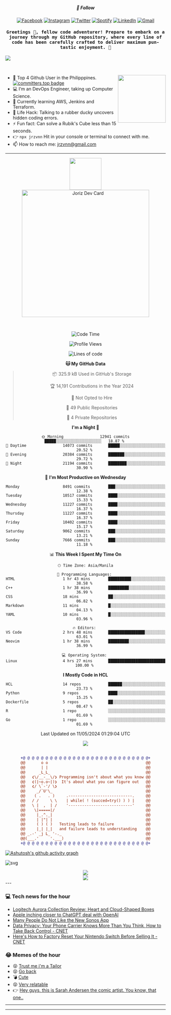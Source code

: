<h5 align="center">💬 Follow</h5>
<div align="center">

[![Facebook](https://img.shields.io/badge/Facebook-%231877F2.svg?style=for-the-badge&logo=Facebook&logoColor=white)](https://www.facebook.com/Horisyo/)
[![Instagram](https://img.shields.io/badge/Instagram-%23E4405F.svg?style=for-the-badge&logo=Instagram&logoColor=white)](https://www.instagram.com/jrzvnn_/)
[![Twitter](https://img.shields.io/badge/Twitter-%231DA1F2.svg?style=for-the-badge&logo=Twitter&logoColor=white)](https://twitter.com/jrz_studies)
[![Spotify](https://img.shields.io/badge/Spotify-%231ED760.svg?style=for-the-badge&logo=Spotify&logoColor=white)](https://open.spotify.com/user/217td4qrc6mzqjodfalmzjpdi?si=b93099b9078c4ccb)
[![LinkedIn](https://img.shields.io/badge/LinkedIn-%230077B5.svg?style=for-the-badge&logo=LinkedIn&logoColor=white)](https://www.linkedin.com/in/jrz-vnn/)
[![Gmail](https://img.shields.io/badge/Gmail-D14836?style=for-the-badge&logo=gmail&logoColor=white)](mailto:jrzvnn@gmail.com)

</div>
<h4 align="center"><samp>Greetings 👋, fellow code adventurer! Prepare to embark on a journey through my GitHub repository, where every line of code has been carefully crafted to deliver maximum pun-tastic enjoyment. 🚀 </samp></h4>

<!--horizontal divider(gradiant)-->
<img src="https://user-images.githubusercontent.com/73097560/115834477-dbab4500-a447-11eb-908a-139a6edaec5c.gif">

&nbsp; 

<img align='right' src='https://github.com/Rishit-dagli/Rishit-dagli/blob/master/images/octocat-anime.gif' width='150"'>

- 🚀 Top 4 Github User in the Philipppines. [![committers.top badge](https://user-badge.committers.top/philippines/jrzvnn.svg)](https://user-badge.committers.top/philippines/USERNAME)
- 💻 I’m an DevOps Engineer, taking up Computer Science.
- 🤖 Currently learning AWS, Jenkins and Terraform.
- 🎯 Life Hack: Talking to a rubber ducky uncovers hidden coding errors.
- ⚡ Fun fact: Can solve a Rubik's Cube less than 15 seconds.
- 👉 `npx jrzvnn` Hit in your console or terminal to connect with me.
- 📫 How to reach me: jrzvnn@gmail.com

---

<!--🖼️OCTOCAT-->
<p align="center">

<img src="https://media.giphy.com/media/IP7sarl7C5lSFCw9rG/giphy.gif"  width="100px" height="100px">
<br />
<a href="https://app.daily.dev/jorizvillanueva"><img src="https://github.com/jrzvnn/jrzvnn/blob/main/devcard.svg" width="400" alt="Joriz Dev Card"/></a>
</p>

<br />
<div align="center">

<!--START_SECTION:waka-->
![Code Time](http://img.shields.io/badge/Code%20Time-257%20hrs%201%20min-blue)

![Profile Views](http://img.shields.io/badge/Profile%20Views-101-blue)

![Lines of code](https://img.shields.io/badge/From%20Hello%20World%20I%27ve%20Written-1.6%20million%20lines%20of%20code-blue)

**🐱 My GitHub Data** 

> 📦 325.9 kB Used in GitHub's Storage 
 > 
> 🏆 14,191 Contributions in the Year 2024
 > 
> 🚫 Not Opted to Hire
 > 
> 📜 49 Public Repositories 
 > 
> 🔑 4 Private Repositories 
 > 
**I'm a Night 🦉** 

```text
🌞 Morning                12941 commits       █████░░░░░░░░░░░░░░░░░░░░   18.87 % 
🌆 Daytime                14073 commits       █████░░░░░░░░░░░░░░░░░░░░   20.52 % 
🌃 Evening                20384 commits       ███████░░░░░░░░░░░░░░░░░░   29.72 % 
🌙 Night                  21194 commits       ████████░░░░░░░░░░░░░░░░░   30.90 % 
```
📅 **I'm Most Productive on Wednesday** 

```text
Monday                   8491 commits        ███░░░░░░░░░░░░░░░░░░░░░░   12.38 % 
Tuesday                  10517 commits       ████░░░░░░░░░░░░░░░░░░░░░   15.33 % 
Wednesday                11227 commits       ████░░░░░░░░░░░░░░░░░░░░░   16.37 % 
Thursday                 11227 commits       ████░░░░░░░░░░░░░░░░░░░░░   16.37 % 
Friday                   10402 commits       ████░░░░░░░░░░░░░░░░░░░░░   15.17 % 
Saturday                 9062 commits        ███░░░░░░░░░░░░░░░░░░░░░░   13.21 % 
Sunday                   7666 commits        ███░░░░░░░░░░░░░░░░░░░░░░   11.18 % 
```


📊 **This Week I Spent My Time On** 

```text
🕑︎ Time Zone: Asia/Manila

💬 Programming Languages: 
HTML                     1 hr 43 mins        ██████████░░░░░░░░░░░░░░░   38.58 % 
C++                      1 hr 38 mins        █████████░░░░░░░░░░░░░░░░   36.99 % 
CSS                      18 mins             ██░░░░░░░░░░░░░░░░░░░░░░░   06.82 % 
Markdown                 11 mins             █░░░░░░░░░░░░░░░░░░░░░░░░   04.13 % 
YAML                     10 mins             █░░░░░░░░░░░░░░░░░░░░░░░░   03.96 % 

🔥 Editors: 
VS Code                  2 hrs 48 mins       ████████████████░░░░░░░░░   63.01 % 
Neovim                   1 hr 38 mins        █████████░░░░░░░░░░░░░░░░   36.99 % 

💻 Operating System: 
Linux                    4 hrs 27 mins       █████████████████████████   100.00 % 
```

**I Mostly Code in HCL** 

```text
HCL                      14 repos            ██████░░░░░░░░░░░░░░░░░░░   23.73 % 
Python                   9 repos             ████░░░░░░░░░░░░░░░░░░░░░   15.25 % 
Dockerfile               5 repos             ██░░░░░░░░░░░░░░░░░░░░░░░   08.47 % 
R                        1 repo              ░░░░░░░░░░░░░░░░░░░░░░░░░   01.69 % 
Go                       1 repo              ░░░░░░░░░░░░░░░░░░░░░░░░░   01.69 % 
```




 Last Updated on 11/05/2024 01:29:04 UTC
<!--END_SECTION:waka-->

<img src="https://wakatime.com/share/@jrzvnn/70a4618c-7cd9-4016-b7b9-eabe75c837ee.svg">

<br />
<br />

```diff
+@ @ @ @ @ @ @ @ @ @ @ @ @ @ @ @ @ @ @ @ @ @ @ @ @ @ @ @+
@@       o o                                           @@
@@       | |                                           @@
@@      _L_L_                                          @@
@@   ❮\/__-__\/❯ Programming isn't about what you know @@
@@   ❮(|~o.o~|)❯  It's about what you can figure out   @@
@@   ❮/ \`-'/ \❯                                       @@
@@     _/`U'\_                                         @@
@@    ( .   . )     .----------------------------.     @@
@@   / /     \ \    | while( ! (succed=try() ) ) |     @@
@@   \ |  ,  | /    '----------------------------'     @@
@@    \|=====|/                                        @@
@@     |_.^._|                                         @@
@@     | |"| |                                         @@
@@     ( ) ( )   Testing leads to failure              @@
@@     |_| |_|   and failure leads to understanding    @@
@@ _.-' _j L_ '-._                                     @@
@@(___.'     '.___)                                    @@
+@ @ @ @ @ @ @ @ @ @ @ @ @ @ @ @ @ @ @ @ @ @ @ @ @ @ @ @+

```

</div>


[![Ashutosh's github activity graph](https://github-readme-activity-graph.vercel.app/graph?username=jrzvnn&theme=github-compact)](https://github.com/ashutosh00710/github-readme-activity-graph)


![svg](profile-3d-contrib/profile-night-green.svg)

<div align="center">
<img src="https://github.com/jrzvnn/jrzvnn/blob/output/github-snake-dark.svg">
</div>

<div align=center>
<img align=center src=https://metrics.lecoq.io/jrzvnn?template=classic&isocalendar=1&languages=1&achievements=1&base=header%2C%20activity%2C%20community%2C%20repositories%2C%20metadata&base.indepth=false&base.hireable=false&base.skip=false&isocalendar=false&isocalendar.duration=full-year&languages=false&languages.limit=8&languages.threshold=0%25&languages.other=false&languages.colors=github&languages.sections=most-used&languages.indepth=false&languages.analysis.timeout=15&languages.analysis.timeout.repositories=7.5&languages.categories=markup%2C%20programming&languages.recent.categories=markup%2C%20programming&languages.recent.load=300&languages.recent.days=14&achievements=false&achievements.threshold=C&achievements.secrets=true&achievements.display=detailed&achievements.limit=0&config.timezone=Asia%2FManila)
</div>
<div align="left">
---

### 💻 Tech news for the hour

<!-- TECH:START -->
 - [Logitech Aurora Collection Review: Heart and Cloud-Shaped Boxes](https://www.wired.com/review/logitech-aurora-collection/)
 - [Apple inching closer to ChatGPT deal with OpenAI](https://appleinsider.com/articles/24/05/11/apple-inching-closer-to-chatgpt-deal-with-openai?utm_medium=rss)
 - [Many People Do Not Like the New Sonos App](https://www.wired.com/story/people-do-not-like-the-new-sonos-app/)
 - [Data Privacy: Your Phone Carrier Knows More Than You Think, How to Take Back Control     - CNET](https://www.cnet.com/tech/mobile/data-privacy-your-phone-carrier-knows-more-than-you-think-how-to-take-back-control/#ftag=CAD590a51e)
 - [Here&#39;s How to Factory Reset Your Nintendo Switch Before Selling It     - CNET](https://www.cnet.com/tech/gaming/heres-how-to-factory-reset-your-nintendo-switch-before-selling-it/#ftag=CAD590a51e)<!-- TECH:END -->

### 😂 Memes of the hour

<!-- MEMES:START -->
 - 😝 [Trust me i&#39;m a Tailor](http://9gag.com/gag/a34d30r)
 - 😝 [Go back](http://9gag.com/gag/aD2wwmK)
 - 💣 [Cute](http://9gag.com/gag/a6Zdwxm)
 - 😝 [Very relatable](http://9gag.com/gag/ae93NdB)
 - 👉 [Hey guys, this is Sarah Andersen the comic artist. You know, that one..](http://9gag.com/gag/aPAyvnn)<!-- MEMES:END -->

---

---
